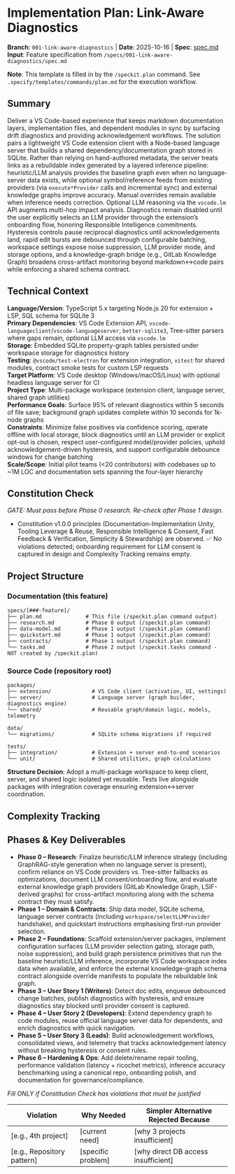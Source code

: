 # Implementation Plan: Link-Aware Diagnostics

**Branch**: `001-link-aware-diagnostics` | **Date**: 2025-10-16 | **Spec**: [spec.md](./spec.md)
**Input**: Feature specification from `/specs/001-link-aware-diagnostics/spec.md`

**Note**: This template is filled in by the `/speckit.plan` command. See `.specify/templates/commands/plan.md` for the execution workflow.

## Summary

Deliver a VS Code-based experience that keeps markdown documentation layers, implementation files, and dependent modules in sync by surfacing drift diagnostics and providing acknowledgement workflows. The solution pairs a lightweight VS Code extension client with a Node-based language server that builds a shared dependency/documentation graph stored in SQLite. Rather than relying on hand-authored metadata, the server treats links as a rebuildable index generated by a layered inference pipeline: heuristic/LLM analysis provides the baseline graph even when no language-server data exists, while optional symbol/reference feeds from existing providers (via `execute*Provider` calls and incremental sync) and external knowledge graphs improve accuracy. Manual overrides remain available when inference needs correction. Optional LLM reasoning via the `vscode.lm` API augments multi-hop impact analysis. Diagnostics remain disabled until the user explicitly selects an LLM provider through the extension’s onboarding flow, honoring Responsible Intelligence commitments. Hysteresis controls pause reciprocal diagnostics until acknowledgements land, rapid edit bursts are debounced through configurable batching, workspace settings expose noise suppression, LLM provider mode, and storage options, and a knowledge-graph bridge (e.g., GitLab Knowledge Graph) broadens cross-artifact monitoring beyond markdown↔code pairs while enforcing a shared schema contract.

## Technical Context

<!--
  ACTION REQUIRED: Replace the content in this section with the technical details
  for the project. The structure here is presented in advisory capacity to guide
  the iteration process.
-->

**Language/Version**: TypeScript 5.x targeting Node.js 20 for extension + LSP, SQL schema for SQLite 3  
**Primary Dependencies**: VS Code Extension API, `vscode-languageclient`/`vscode-languageserver`, `better-sqlite3`, Tree-sitter parsers where gaps remain, optional LLM access via `vscode.lm`  
**Storage**: Embedded SQLite property-graph tables persisted under workspace storage for diagnostics history  
**Testing**: `@vscode/test-electron` for extension integration, `vitest` for shared modules, contract smoke tests for custom LSP requests  
**Target Platform**: VS Code desktop (Windows/macOS/Linux) with optional headless language server for CI  
**Project Type**: Multi-package workspace (extension client, language server, shared graph utilities)  
**Performance Goals**: Surface 95% of relevant diagnostics within 5 seconds of file save; background graph updates complete within 10 seconds for 1k-node graphs  
**Constraints**: Minimize false positives via confidence scoring, operate offline with local storage, block diagnostics until an LLM provider or explicit opt-out is chosen, respect user-configured model/provider policies, uphold acknowledgement-driven hysteresis, and support configurable debounce windows for change batching  
**Scale/Scope**: Initial pilot teams (<20 contributors) with codebases up to ~1M LOC and documentation sets spanning the four-layer hierarchy

## Constitution Check

*GATE: Must pass before Phase 0 research. Re-check after Phase 1 design.*

- Constitution v1.0.0 principles (Documentation-Implementation Unity, Tooling Leverage & Reuse, Responsible Intelligence & Consent, Fast Feedback & Verification, Simplicity & Stewardship) are observed. ✅ No violations detected; onboarding requirement for LLM consent is captured in design and Complexity Tracking remains empty.

## Project Structure

### Documentation (this feature)

```
specs/[###-feature]/
├── plan.md              # This file (/speckit.plan command output)
├── research.md          # Phase 0 output (/speckit.plan command)
├── data-model.md        # Phase 1 output (/speckit.plan command)
├── quickstart.md        # Phase 1 output (/speckit.plan command)
├── contracts/           # Phase 1 output (/speckit.plan command)
└── tasks.md             # Phase 2 output (/speckit.tasks command - NOT created by /speckit.plan)
```

### Source Code (repository root)
<!--
  ACTION REQUIRED: Replace the placeholder tree below with the concrete layout
  for this feature. Delete unused options and expand the chosen structure with
  real paths (e.g., apps/admin, packages/something). The delivered plan must
  not include Option labels.
-->

```
packages/
├── extension/             # VS Code client (activation, UI, settings)
├── server/                # Language server (graph builder, diagnostics engine)
└── shared/                # Reusable graph/domain logic, models, telemetry

data/
└── migrations/            # SQLite schema migrations if required

tests/
├── integration/           # Extension + server end-to-end scenarios
└── unit/                  # Shared utilities, graph calculations
```

**Structure Decision**: Adopt a multi-package workspace to keep client, server, and shared logic isolated yet reusable. Tests live alongside packages with integration coverage ensuring extension↔server coordination.

## Complexity Tracking

## Phases & Key Deliverables

- **Phase 0 – Research**: Finalize heuristic/LLM inference strategy (including GraphRAG-style generation when no language server is present), confirm reliance on VS Code providers vs. Tree-sitter fallbacks as optimizations, document LLM consent/onboarding flow, and evaluate external knowledge graph providers (GitLab Knowledge Graph, LSIF-derived graphs) for cross-artifact monitoring along with the schema contract they must satisfy.
- **Phase 1 – Domain & Contracts**: Ship data model, SQLite schema, language server contracts (including `workspace/selectLLMProvider` handshake), and quickstart instructions emphasising first-run provider selection.
- **Phase 2 – Foundations**: Scaffold extension/server packages, implement configuration surfaces (LLM provider selection gating, storage path, noise suppression), and build graph persistence primitives that run the baseline heuristic/LLM inference, incorporate VS Code workspace index data when available, and enforce the external knowledge-graph schema contract alongside override manifests to populate the rebuildable link graph.
- **Phase 3 – User Story 1 (Writers)**: Detect doc edits, enqueue debounced change batches, publish diagnostics with hysteresis, and ensure diagnostics stay blocked until provider consent is captured.
- **Phase 4 – User Story 2 (Developers)**: Extend dependency graph to code modules, reuse official language server data for dependents, and enrich diagnostics with quick navigation.
- **Phase 5 – User Story 3 (Leads)**: Build acknowledgement workflows, consolidated views, and telemetry that tracks acknowledgement latency without breaking hysteresis or consent rules.
- **Phase 6 – Hardening & Ops**: Add delete/rename repair tooling, performance validation (latency + ricochet metrics), inference accuracy benchmarking using a canonical repo, onboarding polish, and documentation for governance/compliance.

*Fill ONLY if Constitution Check has violations that must be justified*

| Violation | Why Needed | Simpler Alternative Rejected Because |
|-----------|------------|-------------------------------------|
| [e.g., 4th project] | [current need] | [why 3 projects insufficient] |
| [e.g., Repository pattern] | [specific problem] | [why direct DB access insufficient] |

